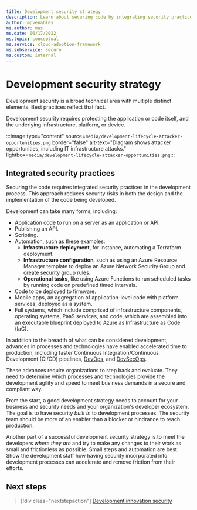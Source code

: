 ```yaml
---
title: Development security strategy
description: Learn about securing code by integrating security practices into the development process, which reduces security risks in code design and implementation.
author: mpvenables
ms.author: mas
ms.date: 06/17/2022
ms.topic: conceptual
ms.service: cloud-adoption-framework
ms.subservice: secure
ms.custom: internal
---
```


# Development security strategy

Development security is a broad technical area with multiple distinct elements. Best practices reflect that fact.

Development security requires protecting the application or code itself, and the underlying infrastructure, platform, or device.

:::image type="content" source=`media/development-lifecycle-attacker-opportunities.png` border="false" alt-text="Diagram shows attacker opportunities, including IT infrastructure attacks." lightbox=`media/development-lifecycle-attacker-opportunities.png`:::

## Integrated security practices

Securing the code requires integrated security practices in the development process. This approach reduces security risks in both the design and the implementation of the code being developed.

Development can take many forms, including:

- Application code to run on a server as an application or API.
- Publishing an API.
- Scripting.
- Automation, such as these examples:
  - **Infrastructure deployment**, for instance, automating a Terraform deployment.
  - **Infrastructure configuration**, such as using an Azure Resource Manager template to deploy an Azure Network Security Group and create security group rules.
  - **Operational tasks**, like using Azure Functions to run scheduled tasks by running code on predefined timed intervals.
- Code to be deployed to firmware.
- Mobile apps, an aggregation of application-level code with platform services, deployed as a system.
- Full systems, which include comprised of infrastructure components, operating systems, PaaS services, and code, which are assembled into an executable blueprint deployed to Azure as Infrastructure as Code (IaC).

In addition to the breadth of what can be considered development, advances in processes and technologies have enabled accelerated time to production, including faster Continuous Integration/Continuous Development (CI/CD) pipelines, [DevOps](/devops/what-is-devops), and [DevSecOps](/devops/operate/security-in-devops).

These advances require organizations to step back and evaluate. They need to determine which processes and technologies provide the development agility and speed to meet business demands in a secure and compliant way.

From the start, a good development strategy needs to account for your business and security needs and your organization's developer ecosystem. The goal is to have security *built in* to development processes. The security team should be more of an enabler than a blocker or hindrance to reach production.

Another part of a successful development security strategy is to meet the developers *where they are* and try to make any changes to their work as small and frictionless as possible. Small steps and automation are best. Show the development staff how having security incorporated into development processes can accelerate and remove friction from their efforts.

## Next steps

> [!div class="nextstepaction"]
> [Development innovation security](development-innovation-security.md)

